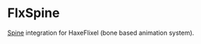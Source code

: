 FlxSpine
==============

[Spine](http://esotericsoftware.com/) integration for HaxeFlixel (bone based animation system). 
